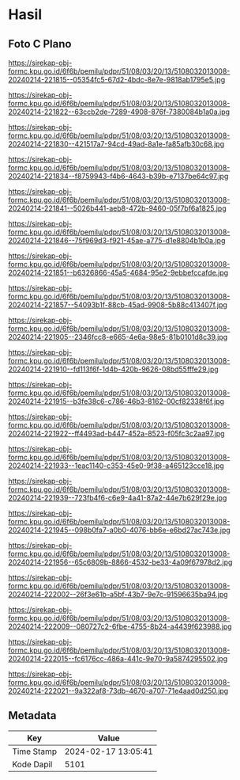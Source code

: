# Hasil

## Foto C Plano

https://sirekap-obj-formc.kpu.go.id/6f6b/pemilu/pdpr/51/08/03/20/13/5108032013008-20240214-221815--05354fc5-67d2-4bdc-8e7e-9818ab1795e5.jpg

https://sirekap-obj-formc.kpu.go.id/6f6b/pemilu/pdpr/51/08/03/20/13/5108032013008-20240214-221822--63ccb2de-7289-4908-876f-7380084b1a0a.jpg

https://sirekap-obj-formc.kpu.go.id/6f6b/pemilu/pdpr/51/08/03/20/13/5108032013008-20240214-221830--421517a7-94cd-49ad-8a1e-fa85afb30c68.jpg

https://sirekap-obj-formc.kpu.go.id/6f6b/pemilu/pdpr/51/08/03/20/13/5108032013008-20240214-221834--f8759943-f4b6-4643-b39b-e7137be64c97.jpg

https://sirekap-obj-formc.kpu.go.id/6f6b/pemilu/pdpr/51/08/03/20/13/5108032013008-20240214-221841--5026b441-aeb8-472b-9460-05f7bf6a1825.jpg

https://sirekap-obj-formc.kpu.go.id/6f6b/pemilu/pdpr/51/08/03/20/13/5108032013008-20240214-221846--75f969d3-f921-45ae-a775-d1e8804b1b0a.jpg

https://sirekap-obj-formc.kpu.go.id/6f6b/pemilu/pdpr/51/08/03/20/13/5108032013008-20240214-221851--b6326866-45a5-4684-95e2-9ebbefccafde.jpg

https://sirekap-obj-formc.kpu.go.id/6f6b/pemilu/pdpr/51/08/03/20/13/5108032013008-20240214-221857--54093b1f-88cb-45ad-9908-5b88c413407f.jpg

https://sirekap-obj-formc.kpu.go.id/6f6b/pemilu/pdpr/51/08/03/20/13/5108032013008-20240214-221905--2346fcc8-e665-4e6a-98e5-81b0101d8c39.jpg

https://sirekap-obj-formc.kpu.go.id/6f6b/pemilu/pdpr/51/08/03/20/13/5108032013008-20240214-221910--fd113f6f-1d4b-420b-9626-08bd55fffe29.jpg

https://sirekap-obj-formc.kpu.go.id/6f6b/pemilu/pdpr/51/08/03/20/13/5108032013008-20240214-221915--b3fe38c6-c786-46b3-8162-00cf82338f6f.jpg

https://sirekap-obj-formc.kpu.go.id/6f6b/pemilu/pdpr/51/08/03/20/13/5108032013008-20240214-221922--ff4493ad-b447-452a-8523-f05fc3c2aa97.jpg

https://sirekap-obj-formc.kpu.go.id/6f6b/pemilu/pdpr/51/08/03/20/13/5108032013008-20240214-221933--1eac1140-c353-45e0-9f38-a465123cce18.jpg

https://sirekap-obj-formc.kpu.go.id/6f6b/pemilu/pdpr/51/08/03/20/13/5108032013008-20240214-221939--723fb4f6-c6e9-4a41-87a2-44e7b629f29e.jpg

https://sirekap-obj-formc.kpu.go.id/6f6b/pemilu/pdpr/51/08/03/20/13/5108032013008-20240214-221945--098b0fa7-a0b0-4076-bb6e-e6bd27ac743e.jpg

https://sirekap-obj-formc.kpu.go.id/6f6b/pemilu/pdpr/51/08/03/20/13/5108032013008-20240214-221956--65c6809b-8866-4532-be33-4a09f67978d2.jpg

https://sirekap-obj-formc.kpu.go.id/6f6b/pemilu/pdpr/51/08/03/20/13/5108032013008-20240214-222002--26f3e61b-a5bf-43b7-9e7c-91596635ba94.jpg

https://sirekap-obj-formc.kpu.go.id/6f6b/pemilu/pdpr/51/08/03/20/13/5108032013008-20240214-222009--080727c2-6fbe-4755-8b24-a4439f623988.jpg

https://sirekap-obj-formc.kpu.go.id/6f6b/pemilu/pdpr/51/08/03/20/13/5108032013008-20240214-222015--fc6176cc-486a-441c-9e70-9a5874295502.jpg

https://sirekap-obj-formc.kpu.go.id/6f6b/pemilu/pdpr/51/08/03/20/13/5108032013008-20240214-222021--9a322af8-73db-4670-a707-71e4aad0d250.jpg


## Metadata

| Key        | Value               |
| ---------- | ------------------- |
| Time Stamp | 2024-02-17 13:05:41 |
| Kode Dapil | 5101                |




